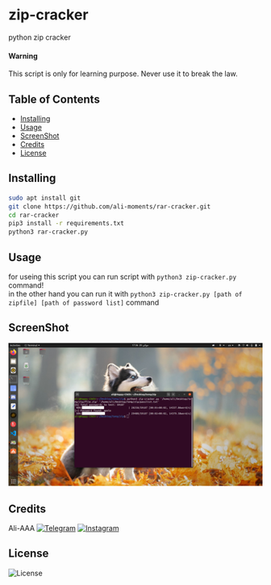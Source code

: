 # zip-cracker

python zip cracker

#### Warning
This script is only for learning purpose.
Never use it to break the law.

## Table of Contents
* [Installing](https://github.com/ali-moments/zip-cracker#installing)
* [Usage](https://github.com/ali-moments/zip-cracker#usage)
* [ScreenShot](https://github.com/ali-moments/zip-cracker#screenshot)
* [Credits](https://github.com/ali-moments/zip-cracker#credits)
* [License](https://github.com/ali-moments/zip-cracker#license)

## Installing
```bash
sudo apt install git
git clone https://github.com/ali-moments/rar-cracker.git
cd rar-cracker
pip3 install -r requirements.txt
python3 rar-cracker.py
```

## Usage
for useing this script you can run script with `python3 zip-cracker.py` command! <br>
in the other hand you can run it with `python3 zip-cracker.py [path of zipfile] [path of password list]` command

## ScreenShot

![screenshot](screenshot.png)


## Credits

Ali-AAA
[![Telegram](https://img.shields.io/static/v1.svg?label=Telegram&message=@happy_c0d3r&color=grey&logo=telegram&labelColor=0088ff&style=social)](https://t.me/happy_c0d3r)
[![Instagram](https://img.shields.io/badge/Instagram-follow-0088ff.svg?logo=instagram&logoColor=white)](https://www.instagram.com/ali_aaa_3351/)


## License

![License](https://img.shields.io/github/license/ali-moments/rar-cracker)
